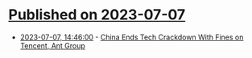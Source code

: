 # [Published on 2023-07-07](index.md)

* [2023-07-07, 14:46:00](https://tech.slashdot.org/story/23/07/07/1446232/china-ends-tech-crackdown-with-fines-on-tencent-ant-group?utm_source=rss1.0mainlinkanon&utm_medium=feed) - [China Ends Tech Crackdown With Fines on Tencent, Ant Group](https://tech.slashdot.org/story/23/07/07/1446232/china-ends-tech-crackdown-with-fines-on-tencent-ant-group?utm_source=rss1.0mainlinkanon&utm_medium=feed)
